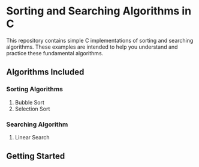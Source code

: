 # Sorting and Searching Algorithms in C

This repository contains simple C implementations of sorting and searching algorithms. These examples are intended to help you understand and practice these fundamental algorithms.

## Algorithms Included

### Sorting Algorithms
1. Bubble Sort
2. Selection Sort

### Searching Algorithm
1. Linear Search

## Getting Started
